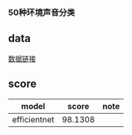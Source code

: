 ### 50种环境声音分类
## data
[数据链接](https://god.yanxishe.com/37)
## score
|model|score|note|
|:---:|:---:|:---:|
|efficientnet|98.1308||
